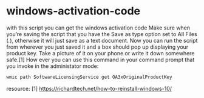 # windows-activation-code
with this script you can get the windows activation code
Make sure when you’re saving the script that you have the Save as type option set to All Files (*.*), otherwise it will just save as a text document.
Now you can run the script from wherever you just saved it and a box should pop up displaying your product key. Take a picture of it on your phone or write it down somewhere safe.[1]
How ever you can use this command in your command prompt that you invoke in the administator mode:
```bash
wmic path SoftwareLicensingService get OA3xOriginalProductKey
```


resource:
[1] https://richardtech.net/how-to-reinstall-windows-10/

